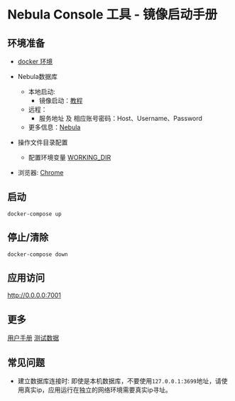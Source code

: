 # Nebula Console 工具 - 镜像启动手册
## 环境准备
- [docker 环境](https://docs.docker.com/v17.09/engine/installation/)
- Nebula数据库
  - 本地启动:
    - 镜像启动：[教程](https://github.com/vesoft-inc/nebula-docker-compose)
  - 远程：
    - 服务地址 及 相应账号密码：Host、Username、Password
  - 更多信息：[Nebula](https://github.com/vesoft-inc/nebula)

- 操作文件目录配置
  - 配置环境变量 [WORKING_DIR](./.env)

- 浏览器: [Chrome](https://www.google.com/intl/zh-CN/chrome/)

## 启动
```shell
docker-compose up
```

## 停止/清除
```shell
docker-compose down
```

## 应用访问
http://0.0.0.0:7001

## 更多
[用户手册](https://www.yuque.com/nebulagraph/bh6cky/kx7aug)
[测试数据](./example/follow.csv)

## 常见问题
- 建立数据库连接时: 即使是本机数据库，不要使用`127.0.0.1:3699`地址，请使用真实ip，应用运行在独立的网络环境需要真实ip寻址。
